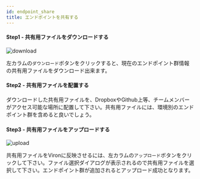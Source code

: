 ```yaml
---
id: endpoint_share
title: エンドポイントを共有する
---
```


#### Step1 - 共有用ファイルをダウンロードする

![download](download_button.png)

左カラムの`ダウンロード`ボタンをクリックすると、現在のエンドポイント群情報の共有用ファイルをダウンロード出来ます。

#### Step2 - 共有用ファイルを配置する

ダウンロードした共有用ファイルを、DropboxやGithub上等、チームメンバーがアクセス可能な場所に配置して下さい。共有用ファイルには、環境別のエンドポイント群を含めると良いでしょう。

#### Step3 - 共有用ファイルをアップロードする

![upload](upload_button.png)

共有用ファイルをVironに反映させるには、左カラムの`アップロード`ボタンをクリックして下さい。ファイル選択ダイアログが表示されるので共有用ファイルを選択して下さい。エンドポイント群が追加されるとアップロード成功となります。
